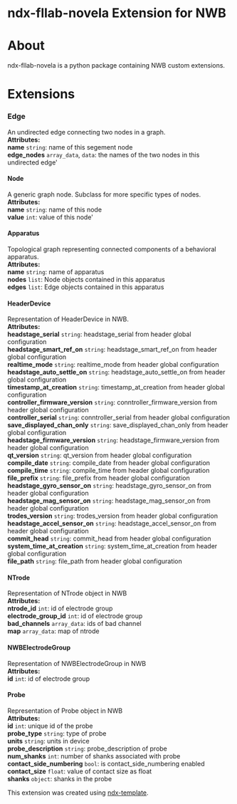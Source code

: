 # ndx-fllab-novela Extension for NWB

# About
ndx-fllab-novela is a python package containing NWB custom extensions.

# Extensions

### Edge
An undirected edge connecting two nodes in a graph. <br>
**Attributes:** <br>
**name**  `string`: name of this segement node <br>
**edge_nodes**  `array_data`, `data`: the names of the two nodes in this undirected edge' <br>

#### Node
A generic graph node. Subclass for more specific types of nodes. <br>
**Attributes:** <br>
    **name**  `string`: name of this node <br>
    **value**  `int`: value of this node' <br>

#### Apparatus
Topological graph representing connected components of a behavioral apparatus. <br>
**Attributes:** <br>
    **name**  `string`: name of apparatus <br>
    **nodes**  `list`: Node objects contained in this apparatus <br>
    **edges**  `list`: Edge objects contained in this apparatus <br>


#### HeaderDevice
Representation of HeaderDevice in NWB. <br>
**Attributes:** <br>
    **headstage_serial**  `string`: headstage_serial from header global configuration <br>
    **headstage_smart_ref_on**  `string`: headstage_smart_ref_on from header global configuration <br>
    **realtime_mode**  `string`: realtime_mode from header global configuration <br>
    **headstage_auto_settle_on**  `string`: headstage_auto_settle_on from header global configuration <br>
    **timestamp_at_creation**  `string`: timestamp_at_creation from header global configuration <br>
    **controller_firmware_version**  `string`: conntroller_firmware_version from header global configuration <br>
    **controller_serial**  `string`: conntroller_serial from header global configuration <br>
    **save_displayed_chan_only**  `string`: save_displayed_chan_only from header global configuration <br>
    **headstage_firmware_version**  `string`: headstage_firmware_version from header global configuration <br>
    **qt_version**  `string`: qt_version from header global configuration <br>
    **compile_date**  `string`: compile_date from header global configuration <br>
    **compile_time**  `string`: compile_time from header global configuration <br>
    **file_prefix**  `string`: file_prefix from header global configuration <br>
    **headstage_gyro_sensor_on**  `string`: headstage_gyro_sensor_on from header global configuration <br>
    **headstage_mag_sensor_on**  `string`: headstage_mag_sensor_on from header global configuration <br>
    **trodes_version**  `string`: trodes_version from header global configuration <br>
    **headstage_accel_sensor_on**  `string`: headstage_accel_sensor_on from header global configuration <br>
    **commit_head**  `string`: commit_head from header global configuration <br>
    **system_time_at_creation**  `string`: system_time_at_creation from header global configuration <br>
    **file_path**  `string`: file_path from header global configuration <br>

#### NTrode
Representation of NTrode object in NWB <br>
**Attributes:** <br>
    **ntrode_id**  `int`: id of electrode group <br>
    **electrode_group_id**  `int`: id of electrode group<br>
    **bad_channels**  `array_data`: ids of bad channel <br>
    **map**  `array_data`: map of ntrode <br>

#### NWBElectrodeGroup
Representation of NWBElectrodeGroup in NWB <br>
**Attributes:** <br>
    **id**  `int`: id of electrode group <br>
    
#### Probe
Representation of Probe object in NWB <br>
**Attributes:** <br>
    **id**  `int`: unique id of the probe <br>
    **probe_type**  `string`: type of probe <br>
    **units**  `string`: units in device <br>
    **probe_description**  `string`: probe_description of probe <br>
    **num_shanks**  `int`: number of shanks associated with probe <br>
    **contact_side_numbering**  `bool`: is contact_side_numbering enabled <br>
    **contact_size**  `float`: value of contact size as float <br>
    **shanks**  `object`: shanks in the probe <br>

This extension was created using [ndx-template](https://github.com/nwb-extensions/ndx-template).
